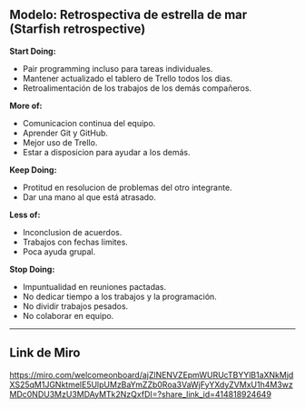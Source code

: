 ## Modelo: Retrospectiva de estrella de mar (Starfish retrospective)

**Start Doing:**
- Pair programming incluso para tareas individuales.
- Mantener actualizado el tablero de Trello todos los dias.
- Retroalimentación de los trabajos de los demás compañeros.

**More of:**
- Comunicacion continua del equipo.
- Aprender Git y GitHub.
- Mejor uso de Trello.
- Estar a disposicion para ayudar a los demás.

**Keep Doing:**
- Protitud en resolucion de problemas del otro integrante.
- Dar una mano al que está atrasado.

**Less of:**
- Inconclusion de acuerdos.
- Trabajos con fechas limites.
- Poca ayuda grupal.

**Stop Doing:**
- Impuntualidad en reuniones pactadas.
- No dedicar tiempo a los trabajos y la programación.
- No dividir trabajos pesados.
- No colaborar en equipo.


--------------------------------------------------
**Link de Miro**
--------------------------------------------------

https://miro.com/welcomeonboard/ajZlNENVZEpmWURUcTBYYlB1aXNkMjdXS25qM1JGNktmelE5UlpUMzBaYmZZb0Roa3VaWjFyYXdyZVMxU1h4M3wzMDc0NDU3MzU3MDAyMTk2NzQxfDI=?share_link_id=414818924649
